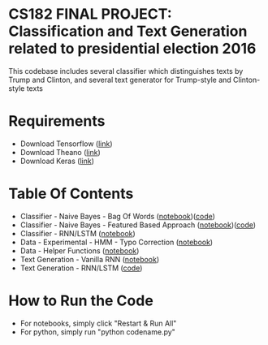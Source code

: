 # CS182 FINAL PROJECT: Classification and Text Generation related to presidential election 2016

This codebase includes several classifier which distinguishes texts by Trump and Clinton, and several text generator for Trump-style and Clinton-style texts

# Requirements
- Download Tensorflow ([link](https://www.tensorflow.org/versions/r0.12/get_started/index.html))
- Download Theano ([link](http://deeplearning.net/software/theano/install.html))
- Download Keras ([link](https://keras.io/))

# Table Of Contents
- Classifier - Naive Bayes - Bag Of Words ([notebook](https://github.com/angierao/cs182-project/blob/master/src/notebooks/%5BClassification%5DNaive%20Bayes%20-%20Bag%20Of%20Words.ipynb))([code](https://github.com/angierao/cs182-project/blob/master/src/python/Naive_Bayes_Bag_Of_Words.py))
- Classifier - Naive Bayes - Featured Based Approach ([notebook](https://github.com/angierao/cs182-project/blob/master/src/notebooks/%5BClassification%5DNaive%20Bayes%20-%20Feature%20Based.ipynb))([code](https://github.com/angierao/cs182-project/blob/master/src/python/Naive_Bayes_Feature_Based.py))
- Classifier - RNN/LSTM ([notebook](https://github.com/angierao/cs182-project/blob/master/src/notebooks/%5BClassification%5DRNN%20LSTM%20for%20classification.ipynb))
- Data - Experimental - HMM - Typo Correction ([notebook](https://github.com/angierao/cs182-project/blob/master/src/notebooks/%5BData%5DCleaning%20-%20HMM.ipynb))
- Data - Helper Functions ([notebook](https://github.com/angierao/cs182-project/blob/master/src/notebooks/%5BData%5DHelper%20functions.ipynb))
- Text Generation - Vanilla RNN ([notebook]())
- Text Generation - RNN/LSTM ([code](https://github.com/angierao/cs182-project/blob/master/src/python/Text_Generation_LSTM.py))

# How to Run the Code

- For notebooks, simply click "Restart & Run All"
- For python, simply run "python codename.py"


